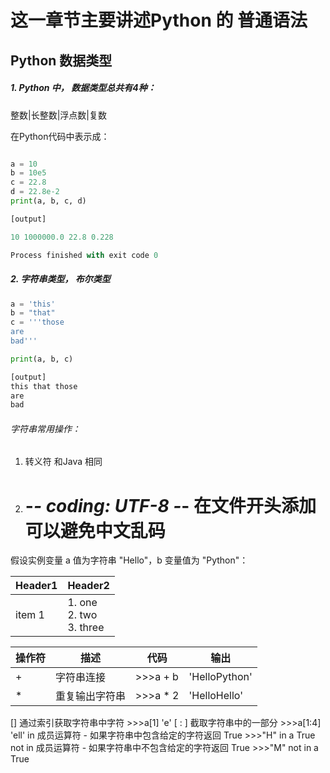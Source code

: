 # 这一章节主要讲述Python 的 普通语法


## Python 数据类型
#####  1. Python 中， 数据类型总共有4种：
 整数|长整数|浮点数|复数

在Python代码中表示成：
```Python

a = 10
b = 10e5
c = 22.8
d = 22.8e-2
print(a, b, c, d)

[output]

10 1000000.0 22.8 0.228

Process finished with exit code 0

```
##### 2. 字符串类型， 布尔类型
```Python
a = 'this'
b = "that"
c = '''those
are 
bad'''

print(a, b, c)

[output]
this that those
are 
bad
```
###### 字符串常用操作：

1. 转义符 和Java 相同 

2. # -*- coding: UTF-8 -*- 在文件开头添加可以避免中文乱码


假设实例变量 a 值为字符串 "Hello"，b 变量值为 "Python"：

| Header1 | Header2                          |
|---------|----------------------------------|
| item 1  | 1. one<br />2. two<br />3. three |


操作符 | 描述  | 代码  | 输出
------------- | ------------- | ------------- | -------------
+ | 字符串连接 | >>>a + b | 'HelloPython'
* | 重复输出字符串  | >>>a * 2 | 'HelloHello'

[]	通过索引获取字符串中字符		>>>a[1]		'e'
[ : ]	截取字符串中的一部分		>>>a[1:4]	'ell'
in	成员运算符 - 如果字符串中包含给定的字符返回 True	>>>"H" in a True
not in	成员运算符 - 如果字符串中不包含给定的字符返回 True >>>"M" not in a True



